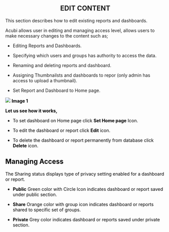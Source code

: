 


<center><h2>EDIT CONTENT</h2></center>

This section describes how to edit existing reports and dashboards. 

Acubi allows user in editing and managing access level, allows  users to make necessary changes to the content such as;

   -  Editing Reports and Dashboards.
   
   -  Specifying which users and groups has authority to access the data.
   
   -  Renaming and deleting reports and dashboard.
   
   - Assigning Thumbnailsts and dashboards to repor (only admin has access to upload a thumbnail).
   
   -  Set Report and Dashboard to Home page.
   
   ![
](https://raw.githubusercontent.com/sv18042016/fp1/2c3e9b591017dd6316a4091ad35abfae69bf2082/images/New_version5/UD_Edit_Content_Image1.png)
<b><font color = "Black"> Image 1</b>

<b>Let us see how it works,</b>
- To set dashboard on Home page click <b>Set Home page</b> Icon.

- To edit the dashboard or report click  <B>Edit</B>  icon.

- To delete the dashboard or report permanently from database click <b>Delete</b>  icon.

## Managing Access

The Sharing status displays type of privacy setting enabled for a dashboard or report.

 -   <B>Public</B> Green color  with Circle Icon indicates dashboard or report saved under public section.
 
 -   <B>Share</b> Orange color with group icon indicates dashboard or reports shared to specific set of groups.
 
 -   <b>Private</B> Grey color indicates dashboard or reports saved under private section.

<!--stackedit_data:
eyJoaXN0b3J5IjpbLTIxMDY1Mjc0NDcsMTE4MDQ0ODgzMSwxMz
k3NTA3NzQ1LC02ODE1ODgwMzEsLTExOTQxNjgzNzMsLTE1NzA1
NjczMDcsLTExOTQxNjgzNzMsMTUxNTA4NjAxMSwtNzA4MjUyMD
UxLC0xNTUxMjU0NTU3LC04MjI0MDk5ODcsLTE0NDQ0OTMxMDUs
LTE1OTIzMTE0MjYsLTE1NTM1Njk1NzUsNzUxNjAwMjQ2LC0xNT
k0NzA3MTVdfQ==
-->